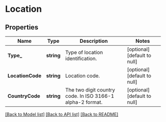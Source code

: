 # Location

## Properties
Name | Type | Description | Notes
------------ | ------------- | ------------- | -------------
**Type_** | **string** | Type of location identification. | [optional] [default to null]
**LocationCode** | **string** | Location code. | [optional] [default to null]
**CountryCode** | **string** | The two digit country code. In ISO 3166-1 alpha-2 format. | [optional] [default to null]

[[Back to Model list]](../README.md#documentation-for-models) [[Back to API list]](../README.md#documentation-for-api-endpoints) [[Back to README]](../README.md)

